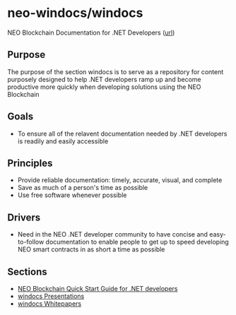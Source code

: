 # neo-windocs/windocs

NEO Blockchain Documentation for .NET Developers ([url](https://github.com/mwherman2000/neo-windocs/tree/master/windocs))

## Purpose

The purpose of the section windocs is to serve as a repository for content purposely designed to help .NET developers ramp up and become productive more quickly when developing solutions using the NEO Blockchain

## Goals

* To ensure all of the relavent documentation needed by .NET developers is readily and easily accessible 

## Principles

* Provide reliable documentation: timely, accurate, visual, and complete
* Save as much of a person's time as possible
* Use free software whenever possible

## Drivers

* Need in the NEO .NET developer community to have concise and easy-to-follow documentation to enable people to get up to speed developing NEO smart contracts in as short a time as possible

## Sections

* [NEO Blockchain Quick Start Guide for .NET developers](./quickstart-csharp)
* [windocs Presentations](./windocs-presentations)
* [windocs Whitepapers](./windocs-whitepapers)
